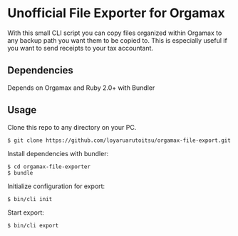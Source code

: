 # Unofficial File Exporter for Orgamax
With this small CLI script you can copy files organized within Orgamax to any backup path you want them to be copied to. This is especially useful if you want to send receipts to your tax accountant.

## Dependencies

Depends on Orgamax and Ruby 2.0+ with Bundler

## Usage

Clone this repo to any directory on your PC.

    $ git clone https://github.com/loyaruarutoitsu/orgamax-file-export.git
    
Install dependencies with bundler:

    $ cd orgamax-file-exporter
    $ bundle
    
Initialize configuration for export:

    $ bin/cli init
    
Start export:

    $ bin/cli export
    
